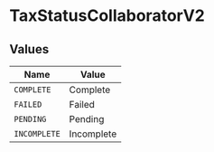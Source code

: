# TaxStatusCollaboratorV2


## Values

| Name         | Value        |
| ------------ | ------------ |
| `COMPLETE`   | Complete     |
| `FAILED`     | Failed       |
| `PENDING`    | Pending      |
| `INCOMPLETE` | Incomplete   |